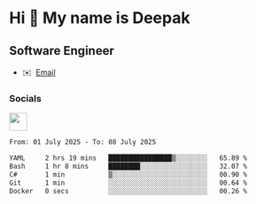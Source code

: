 Hi 👋 My name is Deepak
=======================

Software Engineer
-----------------
* ✉️  [Email](mailto:kumar.neu19@gmail.com)


### Socials

<p align="left"><a href="https://www.linkedin.com/in/deepak94kumar" target="_blank" rel="noreferrer"><img src="https://raw.githubusercontent.com/danielcranney/readme-generator/main/public/icons/socials/linkedin.svg" width="32" height="32" /></a></p>

<!--START_SECTION:waka-->

```txt
From: 01 July 2025 - To: 08 July 2025

YAML     2 hrs 19 mins   ████████████████▒░░░░░░░░   65.89 %
Bash     1 hr 8 mins     ████████░░░░░░░░░░░░░░░░░   32.07 %
C#       1 min           ▒░░░░░░░░░░░░░░░░░░░░░░░░   00.90 %
Git      1 min           ░░░░░░░░░░░░░░░░░░░░░░░░░   00.64 %
Docker   0 secs          ░░░░░░░░░░░░░░░░░░░░░░░░░   00.26 %
```

<!--END_SECTION:waka-->
